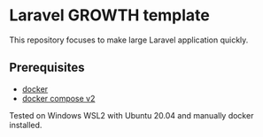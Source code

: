 # Laravel GROWTH template

This repository focuses to make large Laravel application quickly.

## Prerequisites

- [docker](https://www.docker.com/)
- [docker compose v2](https://docs.docker.com/compose/)

Tested on Windows WSL2 with Ubuntu 20.04 and manually docker installed.